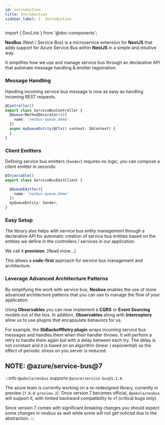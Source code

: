 ```yaml
---
id: introduction
title: Introduction
sidebar_label: 1. Introduction
---
```

import { DocLink } from '@doc-components';

**NesBus** (Nest / Service Bus) is a microservice extension for **NestJS** that adds support for Azure Service Bus within **NestJS** in a
simple and intuitive way.

It simplifies how we use and manage service bus through an declarative API that automate message handling & emitter registration:

### Message Handling

Handling incoming service bus message is now as easy as handling incoming REST requests.

```typescript
@Controller()
export class ServiceBusController {
  @Queue<MethodDecorator>(({
    name: 'nesbus-queue.demo'
  })
  async myQueueEntity(@Ctx() context: SbContext) {
  }
}
```

### Client Emitters

Defining service bus emitters (`Sender`) requires no logic, you can compose a client emitter in seconds:

```typescript
@Injectable()
export class ServiceBusEmitClient {

  @QueueEmitter({
    name: 'nesbus-queue.demo'
  })
  myQueueEntity: Sender;
}
```

### Easy Setup

The library also helps with service bus entity management through a declarative API for automatic creation
of service bus entities based on the entities we define in the controllers / services in our application.

We call it **provision**. [<DocLink to="docs/guide/provisioning">Read more...</DocLink>]

This allows a **code-first** approach for service bus management and architecture.

### Leverage Advanced Architecture Patterns

By simplifying the work with service bus, **Nesbus** enables the use of more advanced architecture patterns that you
can use to manage the flow of your application.

Using **Observables** you can now implement a **CQRS** or **Event Sourcing** models out of the box.
In addition, **Observables** along with **Interceptors** allow us to use plugins that encapsulate behaviors for us.

For example, the **<DocLink to="docs/tasks/back-off">SbBackoffRetry plugin</DocLink>** wraps incoming service bus messages and handles them when their handler throws.
It will perform a retry to handle them again but with a delay between each try. The delay is not constant and it is based on an algorithm (linear / exponential)
so the effect of periodic stress on you server is reduced.

## NOTE: @azure/service-bus@7

:::info
`@pebula/nesbus` supports `@azure/service-bus@1.1.6`.

The azure team is currently working on a re-redesigned library, currently in preview (`7.0.0-preview.2`).
Once version 7 becomes official, `@pebula/nesbus` will support it, with limited backward compatibility to v1 (critical bugs only).

Since version 7 comes with significant breaking changes you should expect some changes in nesbus as well while
some will not get noticed due to the abstraction.
:::
